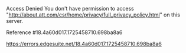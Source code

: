 Access Denied
You don't have permission to access "http://about.att.com/csr/home/privacy/full_privacy_policy.html" on this server.

Reference #18.4a60d017.1725458710.698ba8a6

https://errors.edgesuite.net/18.4a60d017.1725458710.698ba8a6